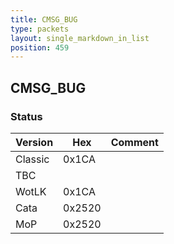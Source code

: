 ```yaml
---
title: CMSG_BUG
type: packets
layout: single_markdown_in_list
position: 459
---
```


## CMSG_BUG

### Status

Version    | Hex        | Comment
---------- | ---------- | ---------- 
Classic    | 0x1CA      | 
TBC        |            |
WotLK      | 0x1CA      | 
Cata       | 0x2520     | 
MoP        | 0x2520     | 